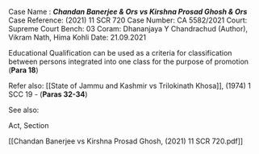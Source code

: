 Case Name : ***Chandan Banerjee & Ors vs Kirshna Prosad Ghosh & Ors***
Case Reference: (2021) 11 SCR 720
Case Number: CA 5582/2021
Court: Supreme Court
Bench: 03
Coram: Dhananjaya Y Chandrachud (Author), Vikram Nath, Hima Kohli
Date: 21.09.2021

Educational Qualification can be used as a criteria for classification between persons integrated into one class for the purpose of promotion (**Para 18**)


Refer also:
[[State of Jammu and Kashmir vs Trilokinath Khosa]], (1974) 1 SCC 19 - (**Paras 32-34**)

See also:
 
Act, Section

[[Chandan Banerjee vs Kirshna Prosad Ghosh, (2021) 11 SCR 720.pdf]]